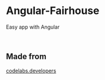# Angular-Fairhouse

Easy app with Angular

<br>

## Made from 
[codelabs.developers](https://codelabs.developers.google.com/introduction-to-angular#0)
